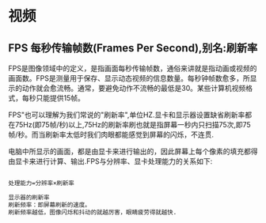 # 视频

## FPS 每秒传输帧数(Frames Per Second),别名:刷新率

FPS是图像领域中的定义，是指画面每秒传输帧数，通俗来讲就是指动画或视频的画面数。FPS是测量用于保存、显示动态视频的信息数量。每秒钟帧数愈多，所显示的动作就会愈流畅。通常，要避免动作不流畅的最低是30。某些计算机视频格式，每秒只能提供15帧。

FPS"也可以理解为我们常说的"刷新率",单位HZ.显卡和显示器设置缺省刷新率都在75Hz(即75帧/秒)以上,75Hz的刷新率刷也就是指屏幕一秒内只扫描75次,即75帧/秒。而当刷新率太低时我们肉眼都能感觉到屏幕的闪烁，不连贯.

电脑中所显示的画面，都是由显卡来进行输出的，因此屏幕上每个像素的填充都得由显卡来进行计算、输出.FPS与分辨率、显卡处理能力的关系如下:

```txt

处理能力=分辨率×刷新率

显示器的刷新率
刷新频率：即屏幕刷新的速度。
刷新频率越低，图像闪烁和抖动的就越厉害，眼睛疲劳得就越快.
```
